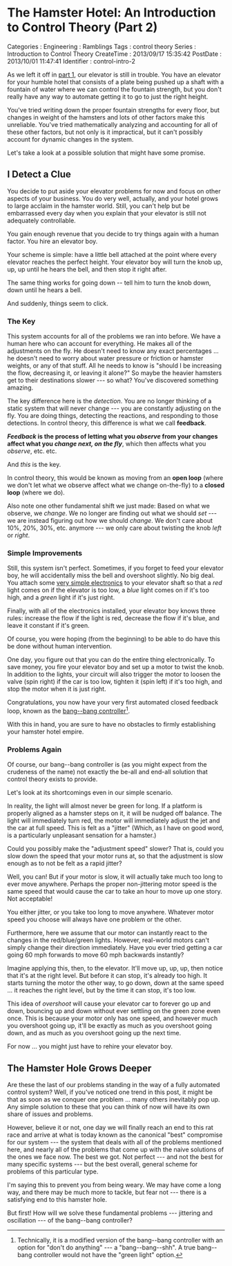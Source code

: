 The Hamster Hotel: An Introduction to Control Theory (Part 2)
=============================================================

Categories
:   Engineering
:   Ramblings
Tags
:   control theory
Series
:   Introduction to Control Theory
CreateTime
:   2013/09/17 15:35:42
PostDate
:   2013/10/01 11:47:41
Identifier
:   control-intro-2

As we left it off in [part 1][part1], our elevator is still in trouble.  You
have an elevator for your humble hotel that consists of a plate being pushed
up a shaft with a fountain of water where we can control the fountain
strength, but you don't really have any way to automate getting it to go to
just the right height.

You've tried writing down the proper fountain strengths for every floor, but
changes in weight of the hamsters and lots of other factors make this
unreliable.  You've tried mathematically analyzing and accounting for all of
these other factors, but not only is it impractical, but it can't possibly
account for dynamic changes in the system.

Let's take a look at a possible solution that might have some promise.

[part1]: /entry/the-hamster-hotel-an-introduction-to-control-theory

I Detect a Clue
---------------

You decide to put aside your elevator problems for now and focus on other
aspects of your business.  You do very well, actually, and your hotel grows to
large acclaim in the hamster world.  Still, you can't help but be embarrassed
every day when you explain that your elevator is still not adequately
controllable.

You gain enough revenue that you decide to try things again with a human
factor.  You hire an elevator boy.

Your scheme is simple: have a little bell attached at the point where every
elevator reaches the perfect height.  Your elevator boy will turn the knob up,
up, up until he hears the bell, and then stop it right after.

The same thing works for going down -- tell him to turn the knob down, down
until he hears a bell.

And suddenly, things seem to click.

### The Key

This system accounts for all of the problems we ran into before.  We have a
human here who can account for everything.  He makes all of the adjustments on
the fly.  He doesn't need to know any exact percentages ... he doesn't need to
worry about water pressure or friction or hamster weights, or any of that
stuff.  All he needs to know is "should I be increasing the flow, decreasing
it, or leaving it alone?"  So maybe the heavier hamsters get to their
destinations slower --- so what?  You've discovered something amazing.

The key difference here is the *detection*.  You are no longer thinking of a
static system that will never change --- you are constantly adjusting on the
fly.  You are doing things, detecting the reactions, and responding to those
detections.  In control theory, this difference is what we call
**feedback**.

***Feedback* is the process of letting what you *observe* from your changes
affect what you *change next, on the fly***, which then affects what you
*observe*, etc. etc.

And *this* is the key.

In control theory, this would be known as moving from an **open loop** (where we
don't let what we observe affect what we change on-the-fly) to a
**closed loop** (where we do).

Also note one other fundamental shift we just made: Based on what we observe,
we *change*.  We no longer are finding out what we should *set* --- we are
instead figuring out how we should *change*.  We don't care about 10%, 20%,
30%, etc. anymore --- we only care about twisting the knob *left* or *right*.

### Simple Improvements

Still, this system isn't perfect.  Sometimes, if you forget to feed your
elevator boy, he will accidentally miss the bell and overshoot slightly.  No
big deal.  You attach some [very simple electronics][snapcircuits] to your
elevator shaft so that a *red* light comes on if the elevator is too low, a
*blue* light comes on if it's too high, and a *green* light if it's just
right.

[snapcircuits]: http://www.snapcircuits.net/

Finally, with all of the electronics installed, your elevator boy knows three
rules: increase the flow if the light is red, decrease the flow if it's blue,
and leave it constant if it's green.

Of course, you were hoping (from the beginning) to be able to do have this be
done without human intervention.

One day, you figure out that you can do the entire thing electronically.  To
save money, you fire your elevator boy and set up a motor to twist the knob.
In addition to the lights, your circuit will also trigger the motor to loosen
the valve (spin right) if the car is too low, tighten it (spin left) if it's
too high, and stop the motor when it is just right.

Congratulations, you now have your very first automated closed feedback
loop, known as the [bang--bang controller][bangbang][^bangbangnote].

With this in hand, you are sure to have no obstacles to firmly establishing
your hamster hotel empire.

[bangbang]: http://en.wikipedia.org/wiki/Bang%E2%80%93bang_control

[^bangbangnote]: Technically, it is a modified version of the bang--bang
    controller with an option for "don't do anything" --- a "bang--bang--shh".
    A true bang--bang controller would not have the "green light" option.

### Problems Again

Of course, our bang--bang controller is (as you might expect from the
crudeness of the name) not exactly the be-all and end-all solution that
control theory exists to provide.

Let's look at its shortcomings even in our simple scenario.

In reality, the light will almost never be green for long.  If a platform is
properly aligned as a hamster steps on it, it will be nudged off balance.  The
light will immediately turn red, the motor will immediately adjust the jet and
the car at full speed.  This is felt as a "jitter" (Which, as I have on good
word, is a particularly unpleasant sensation for a hamster.)

Could you possibly make the "adjustment speed" slower?  That is, could you
slow down the speed that your motor runs at, so that the adjustment is slow
enough as to not be felt as a rapid jitter?

Well, you can!  But if your motor is slow, it will actually take much too long
to ever move anywhere.  Perhaps the proper non-jittering motor speed is the
same speed that would cause the car to take an hour to move up one story.  Not
acceptable!

You either jitter, or you take too long to move anywhere.  Whatever motor
speed you choose will always have one problem or the other.

Furthermore, here we assume that our motor can instantly react to the
changes in the red/blue/green lights.  However, real-world motors can't simply
change their direction immediately.  Have you ever tried getting a car going
60 mph forwards to move 60 mph backwards instantly?

Imagine applying this, then, to the elevator.  It'll move up, up, up, then
notice that it's at the right level.  But before it can stop, it's already too
high.  It starts turning the motor the other way, to go down, down at the same
speed ... it reaches the right level, but by the time it can stop, it's too
low.

This idea of *overshoot* will cause your elevator car to forever go up and
down, bouncing up and down without ever settling on the green zone even once.
This is because your motor only has one speed, and however much you overshoot
going up, it'll be exactly as much as you overshoot going down, and as much as
you overshoot going up the next time.

For now ... you might just have to rehire your elevator boy.

The Hamster Hole Grows Deeper
-----------------------------

Are these the last of our problems standing in the way of a fully automated
control system?  Well, if you've noticed one trend in this post, it might be
that as soon as we conquer one problem ... many others inevitably pop up.  Any
simple solution to these that you can think of now will have its own share of
issues and problems.

However, believe it or not, one day we will finally reach an end
to this rat race and arrive at what is today known as the canonical "best"
compromise for our system --- the system that deals with all of the problems
mentioned here, and nearly all of the problems that come up with the naive
solutions of the ones we face now.  The best we got.  Not perfect --- and not
the best for many specific systems --- but the best overall, general scheme for
problems of this particular type.

I'm saying this to prevent you from being weary.  We may have come a long way,
and there may be much more to tackle, but fear not --- there is a satisfying
end to this hamster hole.

But first!  How will we solve these fundamental problems --- jittering and
oscillation --- of the bang--bang controller?

